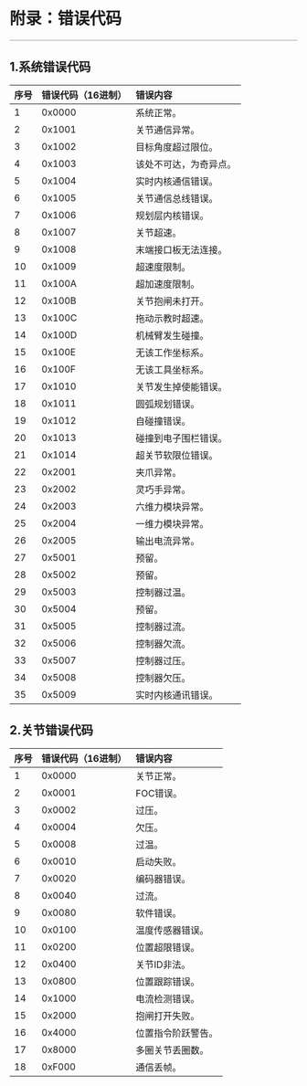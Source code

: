 # 附录：错误代码

<div style="height: 2px; background-image: linear-gradient(to right, #ccc, #ccc); margin: 1em 0;"></div>

## 1.系统错误代码

|序号|错误代码（16进制）|错误内容|
|:--|:--|:--|
|1|0x0000|系统正常。|
|2|0x1001|关节通信异常。|
|3|0x1002|目标角度超过限位。|
|4|0x1003|该处不可达，为奇异点。|
|5|0x1004|实时内核通信错误。|
|6|0x1005|关节通信总线错误。|
|7|0x1006|规划层内核错误。|
|8|0x1007|关节超速。|
|9|0x1008|末端接口板无法连接。|
|10|0x1009|超速度限制。|
|11|0x100A|超加速度限制。|
|12|0x100B|关节抱闸未打开。|
|13|0x100C|拖动示教时超速。|
|14|0x100D|机械臂发生碰撞。|
|15|0x100E|无该工作坐标系。|
|16|0x100F|无该工具坐标系。|
|17|0x1010|关节发生掉使能错误。|
|18|0x1011|圆弧规划错误。|
|19|0x1012|自碰撞错误。|
|20|0x1013|碰撞到电子围栏错误。|
|21|0x1014|超关节软限位错误。|
|22|0x2001|夹爪异常。|
|23|0x2002|灵巧手异常。|
|24|0x2003|六维力模块异常。|
|25|0x2004|一维力模块异常。|
|26|0x2005|输出电流异常。|
|27|0x5001|预留。|
|28|0x5002|预留。|
|29|0x5003|控制器过温。|
|30|0x5004|预留。|
|31|0x5005|控制器过流。|
|32|0x5006|控制器欠流。|
|33|0x5007|控制器过压。|
|34|0x5008|控制器欠压。|
|35|0x5009|实时内核通讯错误。|

## 2.关节错误代码

|序号|错误代码（16进制）|错误内容|
|:--|:--|:--|
|1|0x0000|关节正常。|
|2|0x0001|FOC错误。|
|3|0x0002|过压。|
|4|0x0004|欠压。|
|5|0x0008|过温。|
|6|0x0010|启动失败。|
|7|0x0020|编码器错误。|
|8|0x0040|过流。|
|9|0x0080|软件错误。|
|10|0x0100|温度传感器错误。|
|11|0x0200|位置超限错误。|
|12|0x0400|关节ID非法。|
|13|0x0800|位置跟踪错误。|
|14|0x1000|电流检测错误。|
|15|0x2000|抱闸打开失败。|
|16|0x4000|位置指令阶跃警告。|
|17|0x8000|多圈关节丢圈数。|
|18|0xF000|通信丢帧。|
